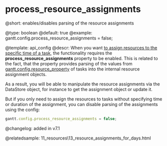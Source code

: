 process_resource_assignments
=============


@short: enables/disables parsing of the resource assignments
	

@type: boolean
@default: true
@example:
gantt.config.process_resource_assignments = false;


@template:	api_config
@descr:
When you want [to assign resources to the specific time of a task](desktop/resource_management.md#resourceassignmenttime), the functionality requires the **process_resource_assignments** property to be enabled.
This is related to the fact, that the property provides parsing of the values from [gantt.config.resource_property](api/gantt_resource_property_config.md) of tasks into the internal resource assignment objects. 

As a result, you will be able to manipulate the resource assignments via the DataStore object, for instance to get the assignment object or update it.


But if you only need to assign the resources to tasks without specifying time or duration of the assignment, you can disable parsing of the assignments using the config:

~~~js
gantt.config.process_resource_assignments = false;
~~~


@changelog: added in v7.1

@relatedsample: 11_resources\13_resource_assignments_for_days.html
